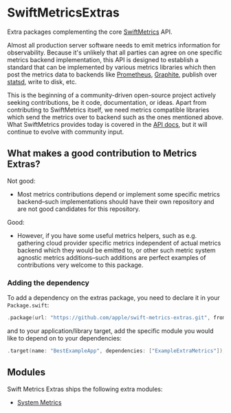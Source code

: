 # SwiftMetricsExtras

Extra packages complementing the core [SwiftMetrics](https://github.com/apple/swift-metrics) API.

Almost all production server software needs to emit metrics information for observability. Because it's unlikely that all parties can agree on one specific metrics backend implementation, this API is designed to establish a standard that can be implemented by various metrics libraries which then post the metrics data to backends like [Prometheus](https://prometheus.io/), [Graphite](https://graphiteapp.org), publish over [statsd](https://github.com/statsd/statsd), write to disk, etc.

This is the beginning of a community-driven open-source project actively seeking contributions, be it code, documentation, or ideas. Apart from contributing to SwiftMetrics itself, we need metrics compatible libraries which send the metrics over to backend such as the ones mentioned above. What SwiftMetrics provides today is covered in the [API docs](https://apple.github.io/swift-metrics/), but it will continue to evolve with community input.

## What makes a good contribution to Metrics Extras?

Not good: 

- Most metrics contributions depend or implement some specific metrics backend–such implementations should have their own repository and are not good candidates for this repository.

Good: 

- However, if you have some useful metrics helpers, such as e.g. gathering cloud provider specific metrics independent of actual metrics backend which they would be emitted to,
or other such metric system agnostic metrics additions–such additions are perfect examples of contributions very welcome to this package. 

### Adding the dependency

To add a dependency on the extras package, you need to declare it in your `Package.swift`:

```swift
.package(url: "https://github.com/apple/swift-metrics-extras.git", from: "0.1.0"),
```

and to your application/library target, add the specific module you would like to depend on to your dependencies:

```swift
.target(name: "BestExampleApp", dependencies: ["ExampleExtraMetrics"]),
```

## Modules

Swift Metrics Extras ships the following extra modules:

- [System Metrics](Sources/SystemMetrics)
